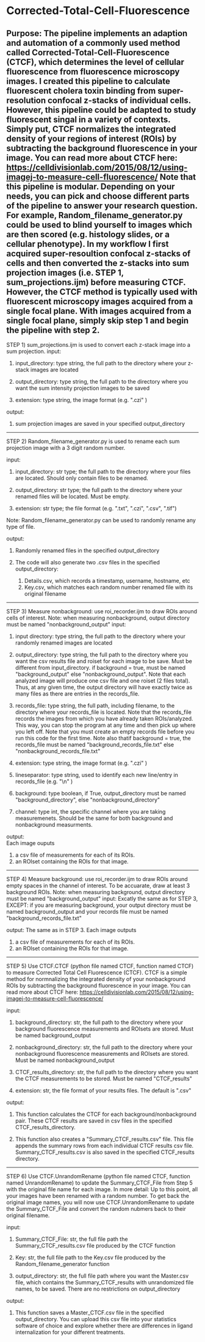 # Corrected-Total-Cell-Fluorescence
Purpose: The pipeline implements an adaption and automation of a commonly used method called Corrected-Total-Cell-Fluorescence (CTCF), which determines the level of cellular fluorescence from fluorescence microscopy images. I created this pipeline to calculate fluorescent cholera toxin binding from super-resolution confocal z-stacks of individual cells. 
However, this pipeline could be adapted to study fluorescent singal in a variety of contexts.  Simply put, CTCF normalizes the integrated density of your regions of interest (ROIs)  by subtracting the background fluorescence in your image. You can read more about CTCF here: https://celldivisionlab.com/2015/08/12/using-imagej-to-measure-cell-fluorescence/
Note that this pipeline is modular. Depending on your needs, you can pick and choose different parts of the pipeline to answer your research question. For example, Random_filename_generator.py could be used to blind yourself to images which are then scored (e.g. histology slides, or a cellular phenotype). In my workflow I first acquired super-resoultion confocal z-stacks of cells and then converted the z-stacks into sum projection images (i.e. STEP 1, sum_projections.ijm) before measuring CTCF. However, the CTCF method is typically used with fluorescent microscopy images acquired from a single focal plane. With images acquired from a single focal plane, simply skip step 1 and begin the pipeline with step 2.
------------------------------------------------------------------------------------------------------------------------------
STEP 1) sum_projections.ijm is used to convert each z-stack image into a sum projection. 
input: 

1) input_directory: type string, the full path to the directory where your z-stack images are located

2) output_directory: type string, the full path to the directory where you want the sum intensity projection images to be saved

3) extension: type string, the image format (e.g. ".czi" )

output: 

1) sum projection images are saved in your specified output_directory

------------------------------------------------------------------------------------------------------------------------------
STEP 2) Random_filename_generator.py is used to rename each sum projection image with a 3 digit random number.

input: 

1)  input_directory: str type; the full path to the directory where your files are located. Should only contain files to be renamed.
    
2) output_directory: str type; the full path to the directory where your renamed files will be located. Must be empty.

3) extension: str type; the file format (e.g. ".txt", ".czi", ".csv", ".tif")

Note: Random_filename_generator.py can be used to randomly rename any type of file.

output:

1) Randomly renamed files in the specified output_directory

2)  The code will also generate two .csv files in the specified output_directory:
    1) Details.csv, which records a timestamp, username, hostname, etc
    2) Key.csv, which matches each random number renamed file with its original filename
------------------------------------------------------------------------------------------------------------------------------

STEP 3) Measure nonbackground: use roi_recorder.ijm to draw ROIs around cells of interest.
Note: when measuring nonbackground, output directory must be named "nonbackground_output"
input: 

1) input directory: type string, the full path to the directory where your randomly renamed images are located

2) output_directory: type string, the full path to the directory where you want the csv results file and roiset for each image to be save. Must be different from input_directory. if background = true, must be named "background_output" else "nonbackground_output". Note that each analyzed image will produce one csv file and one roiset (2 files total). 
Thus, at any given time, the output directory will have exactly twice as many files as there are entries in the records_file. 


3) records_file: type string, the full path, including filename, to the directory where your records_file is located. 
Note that the records_file records the images from which you have already taken ROIs/analyzed. This way, you can stop the program at any time and then pick up where you left off. Note that you must create an empty records file before you run this code for the first time. Note also thatif background  = true, the records_file must be named "background_records_file.txt" else "nonbackground_records_file.txt" 

4) extension: type string, the image format (e.g. ".czi" )

5) lineseparator: type string, used to identify each new line/entry in records_file (e.g. "\n" )

6) background: type boolean, if True, output_directory must be named "background_directory", else "nonbackground_directory"

7) channel: type int, the specific channel where you are taking measuremenets. Should be the same for both background and nonbackground measurments. 

output:  
Each image ouputs 
1) a csv file of measurements for each of its ROIs. 
2) an ROIset containing the ROIs for that image.

------------------------------------------------------------------------------------------------------------------------------
STEP 4) Measure background: use roi_recorder.ijm to draw ROIs around empty spaces in the channel of interest. To be accuarate, draw at least 3 background ROIs.
Note: when measuring background, output directory must be named "background_output"
input: Excatly the same as for STEP 3, EXCEPT: if you are measuring background, your output directory must be named
background_output and your records file must be named "background_records_file.txt"

output: The same as in STEP 3.
Each image outputs
1) a csv file of measurements for each of its ROIs.
2) an ROIset containing the ROIs for that image.

------------------------------------------------------------------------------------------------------------------------------
STEP 5) Use CTCF.CTCF (python file named CTCF, function named CTCF) to measure Corrected Total Cell Fluorescence (CTCF). CTCF is a simple method for normnalizing the integrated density of your nonbackground ROIs by subtracting the background fluorescence in your image. You can read more about CTCF here: https://celldivisionlab.com/2015/08/12/using-imagej-to-measure-cell-fluorescence/

input:

1) background_directory: str, the full path to the directory where your background fluorescence measurements and ROIsets are stored. Must be named background_output

2) nonbackground_directory: str, the full path to the directory where your nonbackground fluorescence measurements and ROIsets are stored. Must be named nonbackground_output
    
3) CTCF_results_directory: str, the full path to the directory where you want the CTCF measurements to be stored. Must be named "CTCF_results"
    
4) extension: str, the file format of your results files. The default is ".csv" 

output:

1) This function calculates the CTCF for each background/nonbackground pair. These CTCF results are saved in csv files in the specified CTCF_results_directory.
   
2) This function also creates a "Summary_CTCF_results.csv" file. This file appends the
summary rows from each individual CTCF results csv file. Summary_CTCF_results.csv
is also saved in the specified CTCF_results directory.

------------------------------------------------------------------------------------------------------------------------------
STEP 6) Use CTCF.UnrandomRename (python file named CTCF, function named UnrandomRename) to update the Summary_CTCF_File from Step 5 with the original file name for each image.
In more detail: Up to this point, all your images have been renamed with a random number. To get back the original image names, you will now use CTCF.UnrandomRename to update the Summary_CTCF_File and convert the random nubmers back to their original filename.

input: 
1) Summary_CTCF_File: str, the full file path the Summary_CTCF_results.csv file produced by the CTCF function
    
2) Key: str, the full file path to the Key.csv file produced by the Random_filename_generator function
    
3) output_directory: str, the full file path where you want the Master.csv file, which contains the Summary_CTCF_results with
unrandomized file names, to be saved. There are no restrictions on output_directory

output:

1)  This function saves a Master_CTCF.csv file in the specified output_directory. You can upload this csv file into your statistics software of choice and explore whether there are differences in ligand internalization for your different treatments. 


